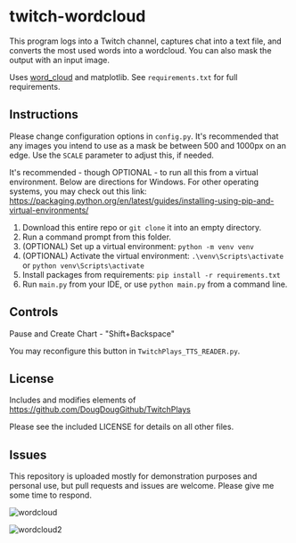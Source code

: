 # twitch-wordcloud

This program logs into a Twitch channel, captures chat into a text file, and converts the most used words into a wordcloud. You can also mask the output with an input image.

Uses [word_cloud](https://github.com/amueller/word_cloud) and matplotlib. See `requirements.txt` for full requirements. 

## Instructions

Please change configuration options in `config.py`. It's recommended that any images you intend to use as a mask be between 500 and 1000px on an edge. Use the `SCALE` parameter to adjust this, if needed.

It's recommended - though OPTIONAL - to run all this from a virtual environment. Below are directions for Windows. For other operating systems, you may check out this link: https://packaging.python.org/en/latest/guides/installing-using-pip-and-virtual-environments/

1. Download this entire repo or `git clone` it into an empty directory.
2. Run a command prompt from this folder. 
3. (OPTIONAL) Set up a virtual environment: `python -m venv venv`
4. (OPTIONAL) Activate the virtual environment: `.\venv\Scripts\activate` or `python venv\Scripts\activate`
5. Install packages from requirements: `pip install -r requirements.txt`
6. Run `main.py` from your IDE, or use `python main.py` from a command line.

## Controls

Pause and Create Chart - "Shift+Backspace"

You may reconfigure this button in `TwitchPlays_TTS_READER.py`.

## License

Includes and modifies elements of https://github.com/DougDougGithub/TwitchPlays

Please see the included LICENSE for details on all other files.

## Issues

This repository is uploaded mostly for demonstration purposes and personal use, but pull requests and issues are welcome. Please give me some time to respond.

![wordcloud](https://github.com/onura46/twitch-wordcloud/assets/67405765/5447bff0-93df-4ecb-b7c5-2de2d1eb0439)

![wordcloud2](https://github.com/onura46/twitch-wordcloud/assets/67405765/75517c42-4a0e-4862-a25c-3f51fd888b86)

